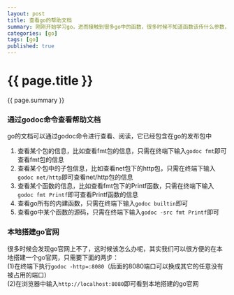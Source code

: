 ```yaml
---
layout: post
title: 查看go的帮助文档
summary: 刚刚开始学习go，进而接触到很多go中的函数，很多时候不知道函数该传什么参数，有什么返回值，这个时候就可以查看go的帮助文档了。
categories: [go]
tags: [go]
published: true
---
```


# {{ page.title }} #
{{ page.summary }}

### 通过godoc命令查看帮助文档 ###
go的文档可以通过godoc命令进行查看、阅读，它已经包含在go的发布包中  
1. 查看某个包的信息，比如查看fmt包的信息，只需在终端下输入`godoc fmt`即可查看fmt包的信息  
2. 查看某个包中的子包信息，比如查看net包下的http包，只需在终端下输入`godoc net/http`即可查看net/http包的信息  
3. 查看某个函数的信息，比如查看fmt包下的Printf函数，只需在终端下输入`godoc fmt Printf`即可查看Printf函数的信息  
4. 查看go所有的内建函数，只需在终端下输入`godoc builtin`即可  
5. 查看go中某个函数的源码，只需在终端下输入`godoc -src fmt Printf`即可

### 本地搭建go官网 ###
很多时候会发现go官网上不了，这时候该怎么办呢，其实我们可以很方便的在本地搭建一个go官网，只需要下面的两步：  
(1)在终端下执行`godoc -http=:8080`（后面的8080端口可以换成其它的任意没有被占用的端口）  
(2)在浏览器中输入`http://localhost:8080`即可看到本地搭建的go官网
